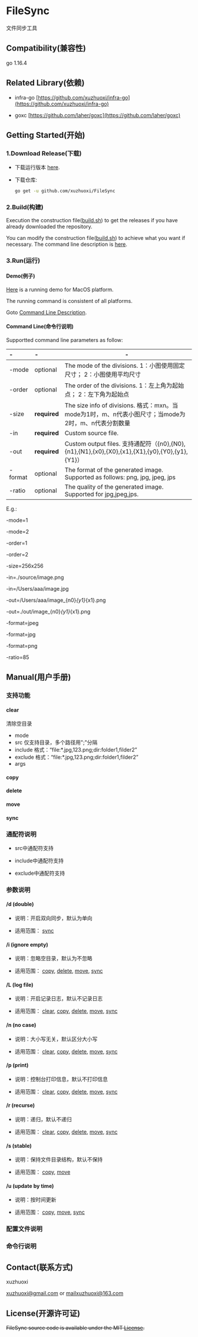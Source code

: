# FileSync
文件同步工具


## Compatibility(兼容性)
go 1.16.4

## Related Library(依赖)

- infra-go [https://github.com/xuzhuoxi/infra-go](https://github.com/xuzhuoxi/infra-go)

- goxc [https://github.com/laher/goxc](https://github.com/laher/goxc) 

## Getting Started(开始)

### 1.Download Release(下载)

- 下载运行版本 [here](https://github.com/xuzhuoxi/ImageSplitter/releases).

- 下载仓库:

	```sh
	go get -u github.com/xuzhuoxi/FileSync
	```

### 2.Build(构建)

Execution the construction file([build.sh](/build/build.sh)) to get the releases if you have already downloaded the repository.

You can modify the construction file([build.sh](/build/build.sh)) to achieve what you want if necessary. The command line description is [here](https://github.com/laher/goxc).

### 3.Run(运行)

#### Demo(例子)

[Here](/demo/mac) is a running demo for MacOS platform.

The running command is consistent of all platforms.

Goto <a href="#command-line">Command Line Description</a>.

#### Command Line(命令行说明)

Supportted command line parameters as follow:

| -       | -            | -                                                            |
| :------ | :----------- | ------------------------------------------------------------ |
| -mode   | optional | The mode of the divisions.  1：小图使用固定尺寸；	2：小图使用平均尺寸|
| -order  | optional | The order of the divisions. 1：左上角为起始点；	2：左下角为起始点|
| -size   | **required**     | The size info of divisions. 格式：mxn。当mode为1时，m、n代表小图尺寸；当mode为2时，m、n代表分割数量|
| -in     | **required**     | Custom source file. |
| -out    | **required**     | Custom output files. 支持通配符（{n0},{N0},{n1},{N1},{x0},{X0},{x1},{X1},{y0},{Y0},{y1},{Y1}）|
| -format | optional     | The format of the generated image. Supported as follows: png, jpg, jpeg, jps |
| -ratio  | optional     | The quality of the generated image. Supported for jpg,jpeg,jps. |

E.g.:

-mode=1

-mode=2

-order=1

-order=2

-size=256x256

-in=./source/image.png

-in=/Users/aaa/image.jpg

-out=/Users/aaa/image_{n0}_{y1}_{x1}.png

-out=./out/image_{n0}_{y1}_{x1}.png

-format=jpeg

-format=jpg

-format=png

-ratio=85

## Manual(用户手册)

### 支持功能

#### clear

清除空目录

- mode
- src 仅支持目录，多个路径用";"分隔
- include 格式：“file:*.jpg,123.png;dir:folder1,filder2”
- exclude 格式：“file:*.jpg,123.png;dir:folder1,filder2”
- args 

#### copy

#### delete

#### move

#### sync

### 通配符说明

- src中通配符支持

- include中通配符支持

- exclude中通配符支持

### 参数说明

#### /d (double)

- 说明：开启双向同步，默认为单向

- 适用范围： [sync](#FileSync)

#### /i (ignore empty)

- 说明：忽略空目录，默认为不忽略
	
- 适用范围： [copy](#copy), [delete](#delete), [move](#move), [sync](#sync)

#### /L (log file)

- 说明：开启记录日志，默认不记录日志
	
- 适用范围： [clear](#clear), [copy](#copy), [delete](#delete), [move](#move), [sync](#sync)

#### /n (no case)
	
- 说明：大小写无关，默认区分大小写
	
- 适用范围： [clear](#clear), [copy](#copy), [delete](#delete), [move](#move), [sync](#sync)

#### /p (print)
	
- 说明：控制台打印信息，默认不打印信息
	
- 适用范围： [clear](#clear), [copy](#copy), [delete](#delete), [move](#move), [sync](#sync)

#### /r (recurse)

- 说明：递归，默认不递归
	
- 适用范围： [clear](#clear), [copy](#copy), [delete](#delete), [move](#move), [sync](#sync)

#### /s (stable)
	
- 说明：保持文件目录结构，默认不保持
	
- 适用范围： [copy](#copy), [move](#move)

#### /u (update by time)
	
- 说明：按时间更新
	
- 适用范围： [copy](#copy), [move](#move), [sync](#sync)


### 配置文件说明

### 命令行说明

## Contact(联系方式)

xuzhuoxi 

<xuzhuoxi@gmail.com> or <mailxuzhuoxi@163.com>

## License(开源许可证)

~~FileSync source code is available under the MIT [License](/LICENSE).~~
